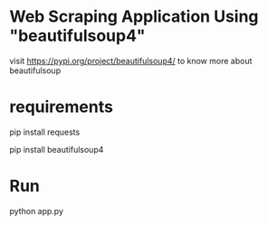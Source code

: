 # Web Scraping Application Using "beautifulsoup4"
visit https://pypi.org/project/beautifulsoup4/ to know more about beautifulsoup
# requirements 
pip install requests

pip install beautifulsoup4
# Run 
python app.py

